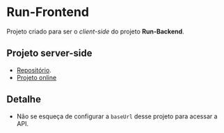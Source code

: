 # Run-Frontend

Projeto criado para ser o _client-side_ do projeto **Run-Backend**.

## Projeto server-side

- [Repositório](https://github.com/JoseMayconHS/Run-Backend).
- [Projeto online](https://run-frontend.vercel.app/)

## Detalhe

- Não se esqueça de configurar a `baseUrl` desse projeto para acessar a API.
